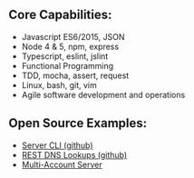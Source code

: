 ## Core Capabilities:

- Javascript ES6/2015, JSON
- Node 4 & 5, npm, express
- Typescript, eslint, jslint
- Functional Programming
- TDD, mocha, assert, request
- Linux, bash, git, vim
- Agile software development and operations

## Open Source Examples:

- [Server CLI (github)](https://github.com/canright/cli)
- [REST DNS Lookups (github)](https://github.com/canright/dns)
- [Multi-Account Server](/canright-server.hmd)
